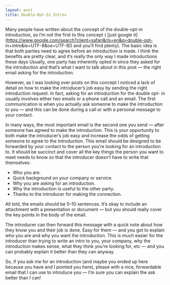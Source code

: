```yaml
---
layout: post
title: Double-Opt-In Intros
---
```


Many people have written about the concept of the double-opt-in introduction,
so I’m not the first to this concept ( [just google
it](https://www.google.com/search?client=safari&rls=en&q=double-opt-
in+intro&ie=UTF-8&oe=UTF-8)) and you’ll find plenty). The basic idea is that
both parties need to agree before an introduction is made. I think the
benefits are pretty clear, and it’s really the only way I made introductions
these days Usually, one party has inherently opted in since they asked for the
introduction and that’s what I want to talk about in this post — the right
email asking for the introduction.

However, as I was looking over posts on this concept I noticed a lack of
detail on how to make the introducer’s job easy by sending the right
introduction request. In fact, asking for an introduction for the double opt-
in usually involves either two emails or a phone call and an email. The first
communication is when you actually ask someone to make the introduction to you
— and this can be done during a call or with a personal message to your
contact.

In many ways, the most important email is the second one you send — after
someone has agreed to make the introduction. This is your opportunity to both
make the introducer’s job easy and increase the odds of getting someone to
agree to the introduction. This email should be designed to be forwarded by
your contact to the person you’re looking for an introduction to. It should be
succinct and cover all the key things the person you want to meet needs to
know so that the introducer doesn’t have to write that themselves:

  * Who you are.
  * Quick background on your company or service.
  * Why you are asking for an introduction.
  * Why the introduction is useful to the other party.
  * Thanks to the introducer for making the connection.

All told, the emails should be 5–10 sentences. It’s okay to include an
attachment with a presentation or document — but you should really cover the
key points in the body of the email.

The introducer can then forward this message with a quick note about how they
know you and their job is done. Easy for them — and you got to explain who you
are and why you want the introduction. This is much easier for the introducer
than trying to write an intro to you, your company, why the introduction makes
sense, what they think you’re looking for, etc — and you can probably explain
it better than they can anyway.

So, if you ask me for an introduction (and maybe you ended up here because you
have and I pointed you here), please with a nice, forwardable email that I can
use to introduce you — I’m sure you can explain the ask better than I can!


